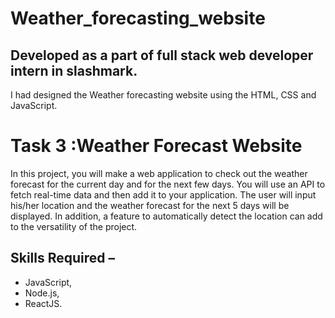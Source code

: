 # Weather_forecasting_website
## Developed as a part of full stack web developer intern in slashmark.
I had designed the Weather forecasting website using the HTML, CSS and JavaScript.
# Task 3 :Weather Forecast Website

In this project, you will make a web application to check out the weather forecast for the current day and for the next few days. You will use an API to fetch real-time data and then add it to your application. The user will input his/her location and the weather forecast for the next 5 days will be displayed. In addition, a feature to automatically detect the location can add to the versatility of the project.

## Skills Required – 
- JavaScript,
-  Node.js,
-   ReactJS.
